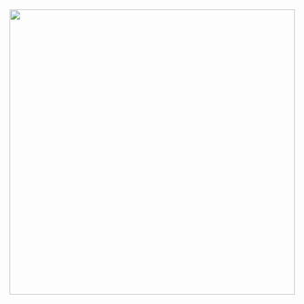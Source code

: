 <img src ="https://github.com/mmmmm222/ATmega32_Activites/assets/95083236/f9e50c07-b418-48c4-803a-3a5a4581cfcf" width = "500" height = "500">
